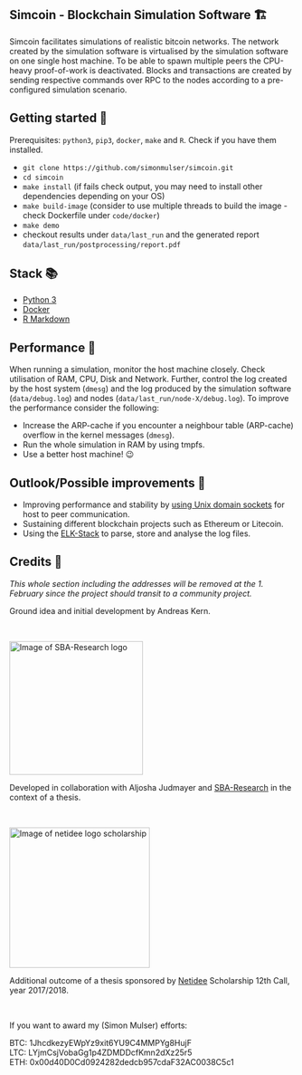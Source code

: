 ##  Simcoin - Blockchain Simulation Software 🏗️
Simcoin facilitates simulations of realistic bitcoin networks. The network created by the simulation software is virtualised by the simulation software on one single host machine. To be able to spawn multiple peers the CPU-heavy proof-of-work is deactivated. Blocks and transactions are created by sending respective commands over RPC to the nodes according to a pre-configured simulation scenario.

## Getting started 🏁
Prerequisites: `python3`, `pip3`, `docker`, `make` and `R`. Check if you have them installed.

* `git clone https://github.com/simonmulser/simcoin.git`
* `cd simcoin`
* `make install` (if fails check output, you may need to install other dependencies depending on your OS)
* `make build-image` (consider to use multiple threads to build the image - check Dockerfile under `code/docker`)
* `make demo`
* checkout results under `data/last_run` and the generated report `data/last_run/postprocessing/report.pdf`

## Stack 📚
* [Python 3](https://www.python.org/)
* [Docker](https://www.docker.com/)
* [R Markdown](http://rmarkdown.rstudio.com/)

## Performance 🚀
When running a simulation, monitor the host machine closely. Check utilisation of RAM, CPU, Disk and Network. Further, control the log created by the host system (`dmesg`) and the log produced by the simulation software (`data/debug.log`) and nodes (`data/last_run/node-X/debug.log`). To improve the performance consider the following:
* Increase the ARP-cache if you encounter a neighbour table (ARP-cache) overflow in the kernel messages (`dmesg`).
* Run the whole simulation in RAM by using tmpfs.
* Use a better host machine! 😉

## Outlook/Possible improvements 🔮
* Improving performance and stability by [using Unix domain sockets](https://github.com/bitcoin/bitcoin/pull/9979) for host to peer communication. 
* Sustaining different blockchain projects such as Ethereum or Litecoin.
* Using the [ELK-Stack](https://www.elastic.co/products) to parse, store and analyse the log files.

## Credits 🙏
_This whole section including the addresses will be removed at the 1. February since the project should transit to a community project._

Ground idea and initial development by Andreas Kern.

&nbsp;

<img src="https://github.com/simonmulser/simcoin/blob/master/graphics/sba_logo.jpg" alt="Image of SBA-Research logo" style="width: 236px;"/>

Developed in collaboration with Aljosha Judmayer and [SBA-Research](https://www.sba-research.org/) in the context of a thesis.

&nbsp;

<img src="https://github.com/simonmulser/simcoin/blob/master/graphics/netidee_logo_scholarship.jpg" alt="Image of netidee logo scholarship" style="width: 248px;"/>

Additional outcome of a thesis sponsored by [Netidee](https://www.netidee.at/) Scholarship 12th Call, year 2017/2018.

&nbsp;

If you want to award my (Simon Mulser) efforts:

BTC: 1JhcdkezyEWpYz9xit6YU9C4MMPYg8HujF  
LTC: LYjmCsjVobaGg1p4ZDMDDcfKmn2dXz25r5  
ETH: 0x00d40D0Cd0924282dedcb957cdaF32AC0038C5c1
